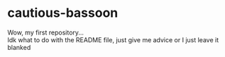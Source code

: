 # cautious-bassoon


Wow, my first repository...    
Idk what to do with the README file, just give me advice or I just leave it blanked
